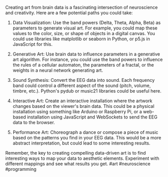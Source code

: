 Creating art from brain data is a fascinating intersection of neuroscience and creativity. Here are a few potential paths you could take:

1. Data Visualization: Use the band powers (Delta, Theta, Alpha, Beta) as parameters to generate visual art. For example, you could map these values to the color, size, or shape of objects in a digital canvas. You could use libraries like matplotlib or seaborn in Python, or p5.js in JavaScript for this.

2. Generative Art: Use brain data to influence parameters in a generative art algorithm. For instance, you could use the band powers to influence the rules of a cellular automaton, the parameters of a fractal, or the weights in a neural network generating art.

3. Sound Synthesis: Convert the EEG data into sound. Each frequency band could control a different aspect of the sound (pitch, volume, timbre, etc.). Python's pydub or music21 libraries could be useful here.

4. Interactive Art: Create an interactive installation where the artwork changes based on the viewer's brain data. This could be a physical installation using something like Arduino or Raspberry Pi, or a web-based installation using JavaScript and WebSockets to send the EEG data to the browser.

5. Performance Art: Choreograph a dance or compose a piece of music based on the patterns you find in your EEG data. This would be a more abstract interpretation, but could lead to some interesting results.

Remember, the key to creating compelling data-driven art is to find interesting ways to map your data to aesthetic elements. Experiment with different mappings and see what results you get. #art #neuroscience #programming